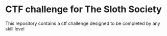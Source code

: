 # CTF challenge for The Sloth Society
This repository contains a ctf challenge designed to be completed by any skill level